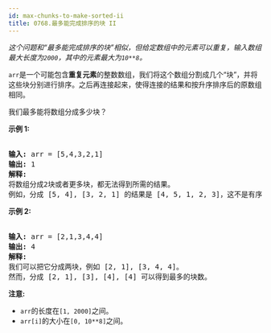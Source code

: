 ```yaml
---
id: max-chunks-to-make-sorted-ii
title: 0768.最多能完成排序的块 II
---
```

_这个问题和“最多能完成排序的块”相似，但给定数组中的元素可以重复，输入数组最大长度为<code>2000</code>，其中的元素最大为<code>10**8</code>。_

<code>arr</code>是一个可能包含**重复元素**的整数数组，我们将这个数组分割成几个“块”，并将这些块分别进行排序。之后再连接起来，使得连接的结果和按升序排序后的原数组相同。

我们最多能将数组分成多少块？

**示例 1:**


<pre><br/><strong>输入:</strong> arr = [5,4,3,2,1]<br/><strong>输出:</strong> 1<br/><strong>解释:</strong><br/>将数组分成2块或者更多块，都无法得到所需的结果。<br/>例如，分成 [5, 4], [3, 2, 1] 的结果是 [4, 5, 1, 2, 3]，这不是有序的数组。 <br/></pre>

**示例 2:**


<pre><br/><strong>输入:</strong> arr = [2,1,3,4,4]<br/><strong>输出:</strong> 4<br/><strong>解释:</strong><br/>我们可以把它分成两块，例如 [2, 1], [3, 4, 4]。<br/>然而，分成 [2, 1], [3], [4], [4] 可以得到最多的块数。 <br/></pre>

**注意:**


- <code>arr</code>的长度在<code>[1, 2000]</code>之间。
- <code>arr[i]</code>的大小在<code>[0, 10**8]</code>之间。
